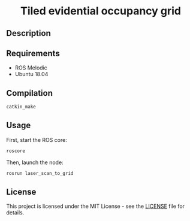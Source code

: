 <h1 align="center">Tiled evidential occupancy grid</h1>

## Description

## Requirements

- ROS Melodic
- Ubuntu 18.04

## Compilation

```bash
catkin_make
```

## Usage

First, start the ROS core:

```bash
roscore
```

Then, launch the node:

```bash
rosrun laser_scan_to_grid
```

## License

This project is licensed under the MIT License - see the [LICENSE](LICENSE) file for details.
